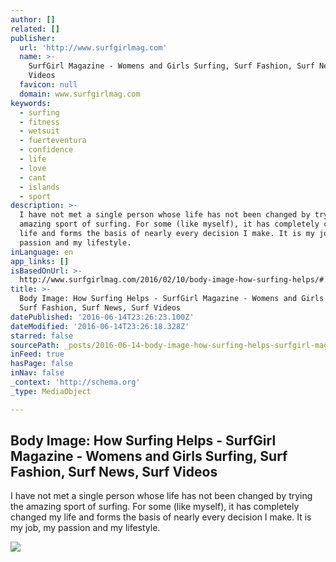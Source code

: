 ```yaml
---
author: []
related: []
publisher:
  url: 'http://www.surfgirlmag.com'
  name: >-
    SurfGirl Magazine - Womens and Girls Surfing, Surf Fashion, Surf News, Surf
    Videos
  favicon: null
  domain: www.surfgirlmag.com
keywords:
  - surfing
  - fitness
  - wetsuit
  - fuerteventura
  - confidence
  - life
  - love
  - cant
  - islands
  - sport
description: >-
  I have not met a single person whose life has not been changed by trying the
  amazing sport of surfing. For some (like myself), it has completely changed my
  life and forms the basis of nearly every decision I make. It is my job, my
  passion and my lifestyle.
inLanguage: en
app_links: []
isBasedOnUrl: >-
  http://www.surfgirlmag.com/2016/02/10/body-image-how-surfing-helps/#.V2CSYPkrK70
title: >-
  Body Image: How Surfing Helps - SurfGirl Magazine - Womens and Girls Surfing,
  Surf Fashion, Surf News, Surf Videos
datePublished: '2016-06-14T23:26:23.100Z'
dateModified: '2016-06-14T23:26:18.328Z'
starred: false
sourcePath: _posts/2016-06-14-body-image-how-surfing-helps-surfgirl-magazine-womens-a.md
inFeed: true
hasPage: false
inNav: false
_context: 'http://schema.org'
_type: MediaObject

---
```

<article style=""><h1>Body Image: How Surfing Helps - SurfGirl Magazine - Womens and Girls Surfing, Surf Fashion, Surf News, Surf Videos</h1><p>I have not met a single person whose life has not been changed by trying the amazing sport of surfing. For some (like myself), it has completely changed my life and forms the basis of nearly every decision I make. It is my job, my passion and my lifestyle.</p><img src="http://www.surfgirlmag.com/wp-content/uploads/Girls-week-in-March-17.jpg" /></article>